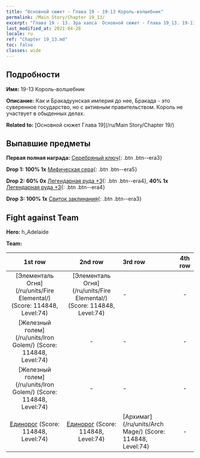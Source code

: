 ```yaml
---
title: "Основной сюжет - Глава 19 - 19-13 Король-волшебник"
permalink: /Main Story/Chapter 19_13/
excerpt: "Глава 19 - 13. Эра хаоса  Основной сюжет - Глава 19_13. 19-13 Король-волшебник"
last_modified_at: 2021-04-28
locale: ru
ref: "Chapter 19_13.md"
toc: false
classes: wide
---
```


## Подробности

 **Имя:** 19-13 Король-волшебник

 **Описание:** Как и Бракадуунская империя до нее, Бракада - это суверенное государство, но с активным правительством. Король не участвует в обыденных делах.

 **Related to:** [Основной сюжет Глава 19](/ru/Main Story/Chapter 19/)

## Выпавшие предметы

 **Первая полная награда:** [Серебряный ключ](/ItemsRU/con_693/){: .btn .btn--era3}

 **Drop 1:** **100% 1x** [Мифическая сера](/ItemsRU/mat_64/){: .btn .btn--era5}

 **Drop 2:** **60% 0x** [Легендарная руда +3](/ItemsRU/mat_54/){: .btn .btn--era4}, **40% 1x** [Легендарная руда +3](/ItemsRU/mat_54/){: .btn .btn--era4}

 **Drop 3:** **100% 1x** [Свиток заклинания](/ItemsRU/con_694/){: .btn .btn--era3}


## Fight against Team
 **Hero:** h_Adelaide

 **Team:**


  | 1st row | 2nd row | 3rd row | 4th row |
  |:----:|:----:|:----|:----:|
  | [Элементаль Огня](/ru/units/Fire Elemental/) (Score: 114848, Level:74)  | [Элементаль Огня](/ru/units/Fire Elemental/) (Score: 114848, Level:74)  | - | - |
  | [Железный голем](/ru/units/Iron Golem/) (Score: 114848, Level:74)  | - | - | - |
  | [Железный голем](/ru/units/Iron Golem/) (Score: 114848, Level:74)  | - | - | - |
  | [Единорог](/ru/units/Unicorn/) (Score: 114848, Level:74)  | [Единорог](/ru/units/Unicorn/) (Score: 114848, Level:74)  | [Архимаг](/ru/units/Arch Mage/) (Score: 114848, Level:74)  | - |


